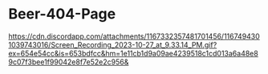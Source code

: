 # Beer-404-Page
https://cdn.discordapp.com/attachments/1167332357481701456/1167494301039743016/Screen_Recording_2023-10-27_at_9.33.14_PM.gif?ex=654e54cc&is=653bdfcc&hm=1e11cb1d9a09ae4239518c1cd013a6a48e89c07f3bee1f99042e8f7e52e2c956&
